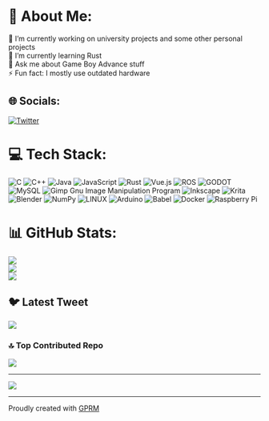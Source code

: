 # 💫 About Me:
🔭 I’m currently working on university projects and some other personal projects<br>🌱 I’m currently learning Rust<br>💬 Ask me about Game Boy Advance stuff<br>⚡ Fun fact: I mostly use outdated hardware


## 🌐 Socials:
[![Twitter](https://img.shields.io/badge/Twitter-%231DA1F2.svg?logo=Twitter&logoColor=white)](https://twitter.com/teo3300) 

# 💻 Tech Stack:
![C](https://img.shields.io/badge/c-%2300599C.svg?style=flat&logo=c&logoColor=white) ![C++](https://img.shields.io/badge/c++-%2300599C.svg?style=flat&logo=c%2B%2B&logoColor=white) ![Java](https://img.shields.io/badge/java-%23ED8B00.svg?style=flat&logo=java&logoColor=white) ![JavaScript](https://img.shields.io/badge/javascript-%23323330.svg?style=flat&logo=javascript&logoColor=%23F7DF1E) ![Rust](https://img.shields.io/badge/rust-%23000000.svg?style=flat&logo=rust&logoColor=white) ![Vue.js](https://img.shields.io/badge/vuejs-%2335495e.svg?style=flat&logo=vuedotjs&logoColor=%234FC08D) ![ROS](https://img.shields.io/badge/ros-%230A0FF9.svg?style=flat&logo=ros&logoColor=white) ![GODOT](https://img.shields.io/badge/godot-3582bb.svg?style=flat&logo=godot-engine&logoColor=white) ![MySQL](https://img.shields.io/badge/mysql-%2300f.svg?style=flat&logo=mysql&logoColor=white) ![Gimp Gnu Image Manipulation Program](https://img.shields.io/badge/Gimp-657D8B?style=flat&logo=gimp&logoColor=FFFFFF) ![Inkscape](https://img.shields.io/badge/Inkscape-e0e0e0?style=flat&logo=inkscape&logoColor=080A13) ![Krita](https://img.shields.io/badge/Krita-203759?style=flat&logo=krita&logoColor=EEF37B) ![Blender](https://img.shields.io/badge/blender-%23F5792A.svg?style=flat&logo=blender&logoColor=white) ![NumPy](https://img.shields.io/badge/numpy-%23013243.svg?style=flat&logo=numpy&logoColor=white) ![LINUX](https://img.shields.io/badge/Linux-FCC624?style=flat&logo=linux&logoColor=black) ![Arduino](https://img.shields.io/badge/-Arduino-00979D?style=flat&logo=Arduino&logoColor=white) ![Babel](https://img.shields.io/badge/Babel-F9DC3e?style=flat&logo=babel&logoColor=black) ![Docker](https://img.shields.io/badge/docker-%230db7ed.svg?style=flat&logo=docker&logoColor=white) ![Raspberry Pi](https://img.shields.io/badge/-RaspberryPi-C51A4A?style=flat&logo=Raspberry-Pi)
# 📊 GitHub Stats:
![](https://github-readme-stats.vercel.app/api?username=teo3300&theme=gruvbox&hide_border=false&include_all_commits=false&count_private=false)<br/>
![](https://github-readme-streak-stats.herokuapp.com/?user=teo3300&theme=gruvbox&hide_border=false)<br/>
![](https://github-readme-stats.vercel.app/api/top-langs/?username=teo3300&theme=gruvbox&hide_border=false&include_all_commits=false&count_private=false&layout=compact)

## 🐦 Latest Tweet
[![](https://gtce.itsvg.in/api?username=teo3300&theme=gruvbox)](https://github.com/VishwaGauravIn/github-twitter-card-embed)

<!-- ### ✍️ Random Dev Quote
![](https://quotes-github-readme.vercel.app/api?type=vetical&theme=gruvbox) -->

### 🔝 Top Contributed Repo
![](https://github-contributor-stats.vercel.app/api?username=teo3300&limit=5&theme=gruvbox&combine_all_yearly_contributions=true)

---
[![](https://visitcount.itsvg.in/api?id=teo3300&icon=1&color=0)](https://visitcount.itsvg.in)

---
Proudly created with [GPRM](https://gprm.itsvg.in)
